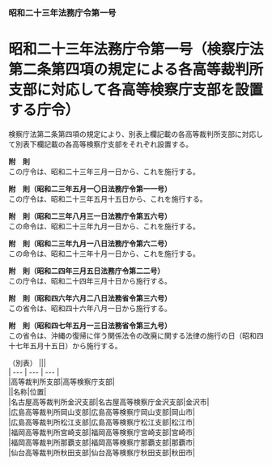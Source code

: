 ### 昭和二十三年法務庁令第一号  
# 昭和二十三年法務庁令第一号（検察庁法第二条第四項の規定による各高等裁判所支部に対応して各高等検察庁支部を設置する庁令）  
  
検察庁法第二条第四項の規定により、別表上欄記載の各高等裁判所支部に対応して別表下欄記載の各高等検察庁支部をそれぞれ設置する。  
  
**附　則**  
この庁令は、昭和二十三年三月一日から、これを施行する。  
  
**附　則（昭和二三年五月一〇日法務庁令第一一号）**  
この庁令は、昭和二十三年五月十五日から、これを施行する。  
  
**附　則（昭和二三年八月三一日法務庁令第五六号）**  
この命令は、昭和二十三年九月一日から、これを施行する。  
  
**附　則（昭和二三年九月一八日法務庁令第六二号）**  
この命令は、昭和二十三年十月一日から、これを施行する。  
  
**附　則（昭和二四年三月五日法務庁令第二二号）**  
この庁令は、昭和二十四年三月十日から施行する。  
  
**附　則（昭和四六年六月二八日法務省令第三六号）**  
この省令は、昭和四十六年八月一日から施行する。  
  
**附　則（昭和四七年五月一三日法務省令第三九号）**  
この省令は、沖縄の復帰に伴う関係法令の改廃に関する法律の施行の日（昭和四十七年五月十五日）から施行する。  
  
（別表）
|||  
| --- | --- | --- |  
|高等裁判所支部|高等検察庁支部|  
||名称|位置|  
|名古屋高等裁判所金沢支部|名古屋高等検察庁金沢支部|金沢市|  
|広島高等裁判所岡山支部|広島高等検察庁岡山支部|岡山市|  
|広島高等裁判所松江支部|広島高等検察庁松江支部|松江市|  
|福岡高等裁判所宮崎支部|福岡高等検察庁宮崎支部|宮崎市|  
|福岡高等裁判所那覇支部|福岡高等検察庁那覇支部|那覇市|  
|仙台高等裁判所秋田支部|仙台高等検察庁秋田支部|秋田市|  
  
